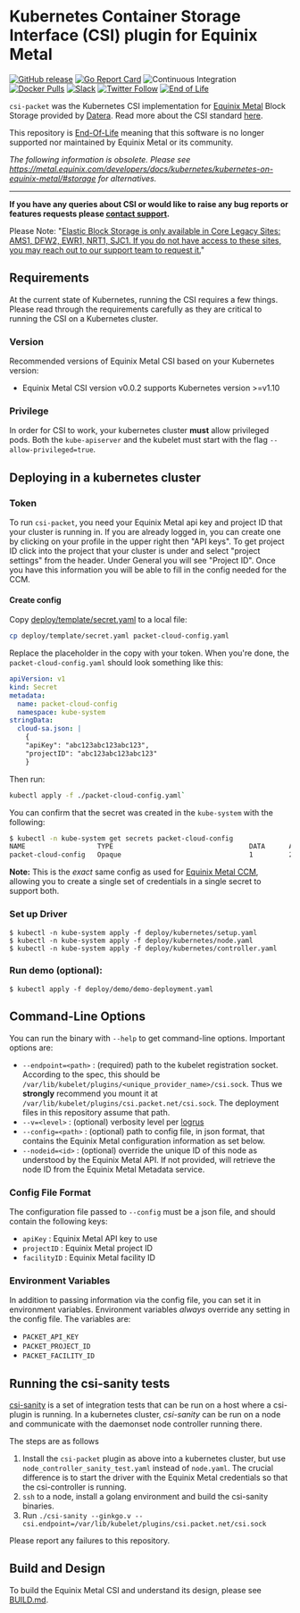 # Kubernetes Container Storage Interface (CSI) plugin for Equinix Metal

[![GitHub release](https://img.shields.io/github/release/packethost/csi-packet/all.svg?style=flat-square)](https://github.com/packethost/csi-packet/releases)
[![Go Report Card](https://goreportcard.com/badge/github.com/packethost/csi-packet)](https://goreportcard.com/report/github.com/packethost/csi-packet)
![Continuous Integration](https://github.com/packethost/csi-packet/workflows/Continuous%20Integration/badge.svg)
[![Docker Pulls](https://img.shields.io/docker/pulls/packethost/csi-packet.svg)](https://hub.docker.com/r/packethost/csi-packet/)
[![Slack](https://slack.equinixmetal.com/badge.svg)](https://slack.equinixmetal.com)
[![Twitter Follow](https://img.shields.io/twitter/follow/equinixmetal.svg?style=social&label=Follow)](https://twitter.com/intent/follow?screen_name=equinixmetal)
[![End of Life](https://img.shields.io/badge/Stability-EndOfLife-black.svg)](https://github.com/packethost/standards/blob/main/end-of-life-statement.md#end-of-life-statements)

`csi-packet` was the Kubernetes CSI implementation for [Equinix Metal](https://metal.equinix.com/) Block Storage provided by [Datera](https://datera.io/). Read more about the CSI standard [here](https://kubernetes-csi.github.io/docs/).

This repository is [End-Of-Life](https://github.com/packethost/standards/blob/main/end-of-life-statement.md) meaning that this software is no longer supported nor maintained by Equinix Metal or its community.

*_The following information is obsolete. Please see <https://metal.equinix.com/developers/docs/kubernetes/kubernetes-on-equinix-metal/#storage> for alternatives._*

---

**If you have any queries about CSI or would like to raise any bug reports or features requests please [contact support](https://github.com/packethost/csi-packet/blob/master/SUPPORT.md).**

Please Note: "[Elastic Block Storage is only available in Core Legacy Sites: AMS1, DFW2, EWR1, NRT1, SJC1. If you do not have access to these sites, you may reach out to our support team to request it.](https://metal.equinix.com/developers/docs/resilience-recovery/elastic-block-storage/#legacy-only-sites)"

## Requirements

At the current state of Kubernetes, running the CSI requires a few things.
Please read through the requirements carefully as they are critical to running the CSI on a Kubernetes cluster.

### Version

Recommended versions of Equinix Metal CSI based on your Kubernetes version:
* Equinix Metal CSI version v0.0.2 supports Kubernetes version >=v1.10

### Privilege

In order for CSI to work, your kubernetes cluster **must** allow privileged pods. Both the `kube-apiserver` and the kubelet must start with the flag `--allow-privileged=true`.


## Deploying in a kubernetes cluster

### Token

To run `csi-packet`, you need your Equinix Metal api key and project ID that your cluster is running in.
If you are already logged in, you can create one by clicking on your profile in the upper right then "API keys".
To get project ID click into the project that your cluster is under and select "project settings" from the header.
Under General you will see "Project ID". Once you have this information you will be able to fill in the config needed for the CCM.

#### Create config

Copy [deploy/template/secret.yaml](./deploy/template/secret.yaml) to a local file:

```bash
cp deploy/template/secret.yaml packet-cloud-config.yaml
```

Replace the placeholder in the copy with your token. When you're done, the `packet-cloud-config.yaml` should look something like this:

```yaml
apiVersion: v1
kind: Secret
metadata:
  name: packet-cloud-config
  namespace: kube-system
stringData:
  cloud-sa.json: |
    {
    "apiKey": "abc123abc123abc123",
    "projectID": "abc123abc123abc123"
    }
```

Then run:

```bash
kubectl apply -f ./packet-cloud-config.yaml`
```

You can confirm that the secret was created in the `kube-system` with the following:

```bash
$ kubectl -n kube-system get secrets packet-cloud-config
NAME                  TYPE                                  DATA      AGE
packet-cloud-config   Opaque                                1         2m
```

**Note:** This is the _exact_ same config as used for [Equinix Metal CCM](https://github.com/packethost/packet-ccm), allowing you to create a single set of credentials in a single secret to support both.

### Set up Driver

```
$ kubectl -n kube-system apply -f deploy/kubernetes/setup.yaml
$ kubectl -n kube-system apply -f deploy/kubernetes/node.yaml
$ kubectl -n kube-system apply -f deploy/kubernetes/controller.yaml
```

### Run demo (optional):

```
$ kubectl apply -f deploy/demo/demo-deployment.yaml
```

## Command-Line Options

You can run the binary with `--help` to get command-line options. Important options are:

* `--endpoint=<path>` : (required) path to the kubelet registration socket. According to the spec, this should be `/var/lib/kubelet/plugins/<unique_provider_name>/csi.sock`. Thus we **strongly** recommend you mount it at `/var/lib/kubelet/plugins/csi.packet.net/csi.sock`. The deployment files in this repository assume that path.
* `--v=<level>` : (optional) verbosity level per [logrus](https://github.com/sirupsen/logrus)
* `--config=<path>` : (optional) path to config file, in json format, that contains the Equinix Metal configuration information as set below.
* `--nodeid=<id>` : (optional) override the unique ID of this node as understood by the Equinix Metal API. If not provided, will retrieve the node ID from the Equinix Metal Metadata service.

### Config File Format

The configuration file passed to `--config` must be a json file, and should contain the following keys:

* `apiKey` : Equinix Metal API key to use
* `projectID` : Equinix Metal project ID
* `facilityID` : Equinix Metal facility ID

### Environment Variables

In addition to passing information via the config file, you can set it in environment variables. Environment variables _always_ override any setting in the config file. The variables are:

* `PACKET_API_KEY`
* `PACKET_PROJECT_ID`
* `PACKET_FACILITY_ID`

## Running the csi-sanity tests

[csi-sanity](https://github.com/kubernetes-csi/csi-test/tree/master/cmd/csi-sanity) is a set of integration tests that can be run on a host where a csi-plugin is running.
In a kubernetes cluster, _csi-sanity_ can be run on a node and communicate with the daemonset node controller running there.

The steps are as follows

1. Install the `csi-packet` plugin as above into a kubernetes cluster, but use `node_controller_sanity_test.yaml` instead of `node.yaml`.
   The crucial difference is to start the driver with the Equinix Metal credentials so that the csi-controller is running.
2. `ssh` to a node, install a golang environment and build the csi-sanity binaries.
3. Run `./csi-sanity --ginkgo.v --csi.endpoint=/var/lib/kubelet/plugins/csi.packet.net/csi.sock`

Please report any failures to this repository.

## Build and Design

To build the Equinix Metal CSI and understand its design, please see [BUILD.md](./BUILD.md).
